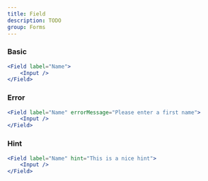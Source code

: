 ```yaml
---
title: Field
description: TODO
group: Forms
---
```


### Basic

```jsx live
<Field label="Name">
	<Input />
</Field>
```

### Error

```jsx live
<Field label="Name" errorMessage="Please enter a first name">
	<Input />
</Field>
```

### Hint

```jsx live
<Field label="Name" hint="This is a nice hint">
	<Input />
</Field>
```
